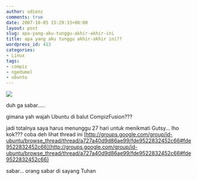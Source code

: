 ```yaml
---
author: udienz
comments: true
date: 2007-10-05 15:29:33+00:00
layout: post
slug: apa-yang-aku-tunggu-akhir-akhir-ini
title: apa yang aku tunggu akhir-akhir ini??
wordpress_id: 413
categories:
- Linux
tags:
- compiz
- ngedumel
- ubuntu
---
```


![](http://www.ubuntu.com/files/countdown/dist/710countdown_default.png)

duh ga sabar.....

gimana yah wajah Ubuntu di balut CompizFusion???

jadi totalnya saya harus menunggu 27 hari untuk menikmati Gutsy... lho kok??? coba deh lihat thread ini [http://groups.google.com/group/id-ubuntu/browse_thread/thread/a727a40d9d86ae99/fde9522832452c66#fde9522832452c66](http://groups.google.com/group/id-ubuntu/browse_thread/thread/a727a40d9d86ae99/fde9522832452c66#fde9522832452c66)

sabar... orang sabar di sayang Tuhan
